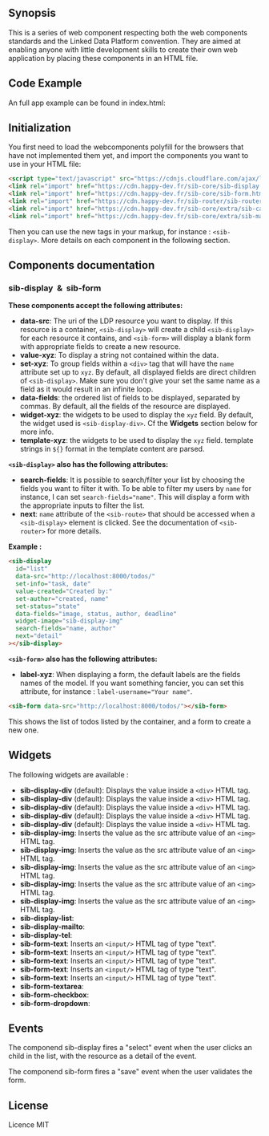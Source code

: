 ## Synopsis

This is a series of web component respecting both the web components standards and the Linked Data Platform convention.
They are aimed at enabling anyone with little development skills to create their own web application by placing these components in an HTML file.

## Code Example

An full app example can be found in index.html:

## Initialization

You first need to load the webcomponents polyfill for the browsers that have not implemented them yet, and import the components you want to use in your HTML file:

```html
<script type="text/javascript" src="https://cdnjs.cloudflare.com/ajax/libs/webcomponentsjs/1.0.20/webcomponents-loader.js"></script>
<link rel="import" href="https://cdn.happy-dev.fr/sib-core/sib-display.html" />
<link rel="import" href="https://cdn.happy-dev.fr/sib-core/sib-form.html" />
<link rel="import" href="https://cdn.happy-dev.fr/sib-router/sib-router.html" />
<link rel="import" href="https://cdn.happy-dev.fr/sib-core/extra/sib-calendar.html" />
<link rel="import" href="https://cdn.happy-dev.fr/sib-core/extra/sib-map.html" />
```

Then you can use the new tags in your markup, for instance : `<sib-display>`. More details on each component in the following section.

## Components documentation

### sib-display &nbsp;&&nbsp; sib-form

**These components accept the following attributes:**

- **data-src**: The uri of the LDP resource you want to display. If this resource is a container, `<sib-display>` will create a child `<sib-display>` for each resource it contains, and `<sib-form>` will display a blank form with appropriate fields to create a new resource.
- **value-xyz**: To display a string not contained within the data.
- **set-xyz**: To group fields within a `<div>` tag that will have the `name` attribute set up to `xyz`. By default, all displayed fields are direct children of `<sib-display>`. Make sure you don't give your set the same name as a field as it would result in an infinite loop.
- **data-fields**: the ordered list of fields to be displayed, separated by commas. By default, all the fields of the resource are displayed.
- **widget-xyz**: the widgets to be used to display the `xyz` field. By default, the widget used is `<sib-display-div>`. Cf the **Widgets** section below for more info.
- **template-xyz**: the widgets to be used to display the `xyz` field. template strings in `${}` format in the template content are parsed.

**`<sib-display>` also has the following attributes:**

- **search-fields**: It is possible to search/filter your list by choosing the fields you want to filter it with. To be able to filter my users by `name` for instance, I can set `search-fields="name"`. This will display a form with the appropriate inputs to filter the list.
- **next**: `name` attribute of the `<sib-route>` that should be accessed when a `<sib-display>` element is clicked. See the documentation of `<sib-router>` for more details.

**Example :**

```html
<sib-display
  id="list"
  data-src="http://localhost:8000/todos/"
  set-info="task, date"
  value-created="Created by:"
  set-author="created, name"
  set-status="state"
  data-fields="image, status, author, deadline"
  widget-image="sib-display-img"
  search-fields="name, author"
  next="detail"
></sib-display>
```

**`<sib-form>` also has the following attributes:**

- **label-xyz**: When displaying a form, the default labels are the fields names of the model. If you want something fancier, you can set this attribute, for instance : `label-username="Your name"`.

```html
<sib-form data-src="http://localhost:8000/todos/"></sib-form>
```

This shows the list of todos listed by the container, and a form to create a new one.

## Widgets

The following widgets are available :

- **sib-display-div** (default): Displays the value inside a `<div>` HTML tag.
 - **sib-display-div** (default): Displays the value inside a `<div>` HTML tag. 
- **sib-display-div** (default): Displays the value inside a `<div>` HTML tag.
 - **sib-display-div** (default): Displays the value inside a `<div>` HTML tag. 
- **sib-display-div** (default): Displays the value inside a `<div>` HTML tag.
- **sib-display-img**: Inserts the value as the src attribute value of an `<img>` HTML tag.
 - **sib-display-img**: Inserts the value as the src attribute value of an `<img>` HTML tag. 
- **sib-display-img**: Inserts the value as the src attribute value of an `<img>` HTML tag.
 - **sib-display-img**: Inserts the value as the src attribute value of an `<img>` HTML tag. 
- **sib-display-img**: Inserts the value as the src attribute value of an `<img>` HTML tag.
- **sib-display-list**:
- **sib-display-mailto**:
- **sib-display-tel**:
- **sib-form-text**: Inserts an `<input/>` HTML tag of type "text".
 - **sib-form-text**: Inserts an `<input/>` HTML tag of type "text". 
- **sib-form-text**: Inserts an `<input/>` HTML tag of type "text".
 - **sib-form-text**: Inserts an `<input/>` HTML tag of type "text". 
- **sib-form-text**: Inserts an `<input/>` HTML tag of type "text".
- **sib-form-textarea**:
- **sib-form-checkbox**:
- **sib-form-dropdown**:

## Events

The componend sib-display fires a "select" event when the user clicks an child in the list, with the resource as a detail of the event.

The componend sib-form fires a "save" event when the user validates the form.

## License

Licence MIT


